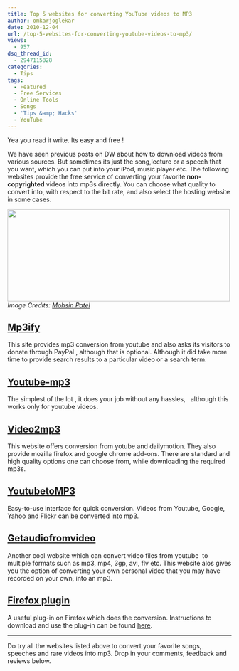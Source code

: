```yaml
---
title: Top 5 websites for converting YouTube videos to MP3
author: omkarjoglekar
date: 2010-12-04
url: /top-5-websites-for-converting-youtube-videos-to-mp3/
views:
  - 957
dsq_thread_id:
  - 2947115828
categories:
  - Tips
tags:
  - Featured
  - Free Services
  - Online Tools
  - Songs
  - 'Tips &amp; Hacks'
  - YouTube
---
```

Yea you read it write. Its easy and free !

We have seen previous posts on DW about how to download videos from various sources. But sometimes its just the song,lecture or a speech that you want, which you can put into your iPod, music player etc. The following websites provide the free service of converting your favorite **non-copyrighted** videos into mp3s directly. You can choose what quality to convert into, with respect to the bit rate, and also select the hosting website in some cases.

<a rel="attachment wp-att-33763" href="http://devilsworkshop.org/top-5-websites-for-converting-youtube-videos-to-mp3/youtube-to-mp3/"><img class="size-full wp-image-33763 alignnone" title="youtube-to-mp3" src="http://cdn.devilsworkshop.org/files/2010/12/youtube-to-mp3.jpg" alt="" width="500" height="207" /></a>*Image Credits: <a href="http://www.knowbest.info/how-toconvert-youtube-video-to-mp3-using-firefox-plugin/" onclick="_gaq.push(['_trackEvent', 'outbound-article', 'http://www.knowbest.info/how-toconvert-youtube-video-to-mp3-using-firefox-plugin/', 'Mohsin Patel']);" target="_blank">Mohsin Patel</a>*

## <a href="http://www.mp3ify.com" onclick="_gaq.push(['_trackEvent', 'outbound-article', 'http://www.mp3ify.com', 'Mp3ify']);" target="_blank">Mp3ify</a>

This site provides mp3 conversion from youtube and also asks its visitors to donate through PayPal , although that is optional. Although it did take more time to provide search results to a particular video or a search term.

## <a href="http://www.youtube-mp3.org/" onclick="_gaq.push(['_trackEvent', 'outbound-article', 'http://www.youtube-mp3.org/', 'Youtube-mp3']);" target="_blank"><strong>Youtube-mp3</strong></a>

The simplest of the lot , it does your job without any hassles,   although this works only for youtube videos.

## <a href="video2mp3.net" target="_blank"><strong> </strong></a>**<a href="http://www.video2mp3.net/" onclick="_gaq.push(['_trackEvent', 'outbound-article', 'http://www.video2mp3.net/', 'Video2mp3']);" target="_blank">Video2mp3</a>**

This website offers conversion from yotube and dailymotion. They also provide mozilla firefox and google chrome add-ons. There are standard and high quality options one can choose from, while downloading the required mp3s.

## <a href="http://youtubetomp3.com" onclick="_gaq.push(['_trackEvent', 'outbound-article', 'http://youtubetomp3.com', 'YoutubetoMP3']);" target="_blank"><strong>YoutubetoMP3</strong></a>

Easy-to-use interface for quick conversion. Videos from Youtube, Google, Yahoo and Flickr can be converted into mp3.

## <a href="http://getaudiofromvideo.com:" onclick="_gaq.push(['_trackEvent', 'outbound-article', 'http://getaudiofromvideo.com:', 'Getaudiofromvideo']);" target="_blank"><strong>Getaudiofromvideo</strong></a>

Another cool website which can convert video files from youtube  to multiple formats such as mp3, mp4, 3gp, avi, flv etc. This website alos gives you the option of converting your own personal video that you may have recorded on your own, into an mp3.

## <a href="https://addons.mozilla.org/en-US/firefox/addon/11047/" onclick="_gaq.push(['_trackEvent', 'outbound-article', 'https://addons.mozilla.org/en-US/firefox/addon/11047/', 'Firefox plugin']);" target="_blank">Firefox plugin</a>

A useful plug-in on Firefox which does the conversion. Instructions to download and use the plug-in can be found <a href="http://www.knowbest.info/how-toconvert-youtube-video-to-mp3-using-firefox-plugin/" onclick="_gaq.push(['_trackEvent', 'outbound-article', 'http://www.knowbest.info/how-toconvert-youtube-video-to-mp3-using-firefox-plugin/', 'here']);" >here</a>.

** **

Do try all the websites listed above to convert your favorite songs, speeches and rare videos into mp3. Drop in your comments, feedback and reviews below.
